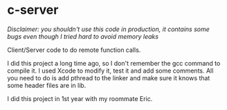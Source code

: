 c-server
========
_Disclaimer: you shouldn't use this code in production, it contains some bugs even though I tried hard to avoid memory leaks_

Client/Server code to do remote function calls.

I did this project a long time ago, so I don't remember the gcc command to compile it. I used Xcode to modify it, test it and add some comments.
All you need to do is add pthread to the linker and make sure it knows that some header files are in lib.

I did this project in 1st year with my roommate Eric.
